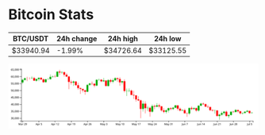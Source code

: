 # Bitcoin Stats

BTC/USDT|24h change|24h high|24h low|
|---|---|---|---|
|$33940.94|-1.99%|$34726.64|$33125.55|

<img src="./chart.svg">
